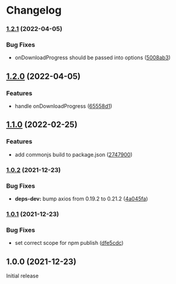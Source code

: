 # Changelog

### [1.2.1](https://www.github.com/yandex-cloud/axios-wrapper/compare/v1.2.0...v1.2.1) (2022-04-05)


### Bug Fixes

* onDownloadProgress should be passed into options ([5008ab3](https://www.github.com/yandex-cloud/axios-wrapper/commit/5008ab3727367c3e852398e5314cdbdf19e4ec68))

## [1.2.0](https://www.github.com/yandex-cloud/axios-wrapper/compare/v1.1.0...v1.2.0) (2022-04-05)


### Features

* handle onDownloadProgress ([65558d1](https://www.github.com/yandex-cloud/axios-wrapper/commit/65558d10679a202983747f0a1db3be1294f8431e))

## [1.1.0](https://www.github.com/yandex-cloud/axios-wrapper/compare/v1.0.2...v1.1.0) (2022-02-25)


### Features

* add commonjs build to package.json ([2747900](https://www.github.com/yandex-cloud/axios-wrapper/commit/27479003b85432022c68e9582732354f52fd798b))

### [1.0.2](https://www.github.com/yandex-cloud/axios-wrapper/compare/v1.0.1...v1.0.2) (2021-12-23)


### Bug Fixes

* **deps-dev:** bump axios from 0.19.2 to 0.21.2 ([4a045fa](https://www.github.com/yandex-cloud/axios-wrapper/commit/4a045fa427f99193a1226dabca1c9b7dffb08d73))

### [1.0.1](https://www.github.com/yandex-cloud/axios-wrapper/compare/v1.0.0...v1.0.1) (2021-12-23)


### Bug Fixes

* set correct scope for npm publish ([dfe5cdc](https://www.github.com/yandex-cloud/axios-wrapper/commit/dfe5cdc915e79e4bc95af7a1b944b47232f3dfde))

## 1.0.0 (2021-12-23)

Initial release
